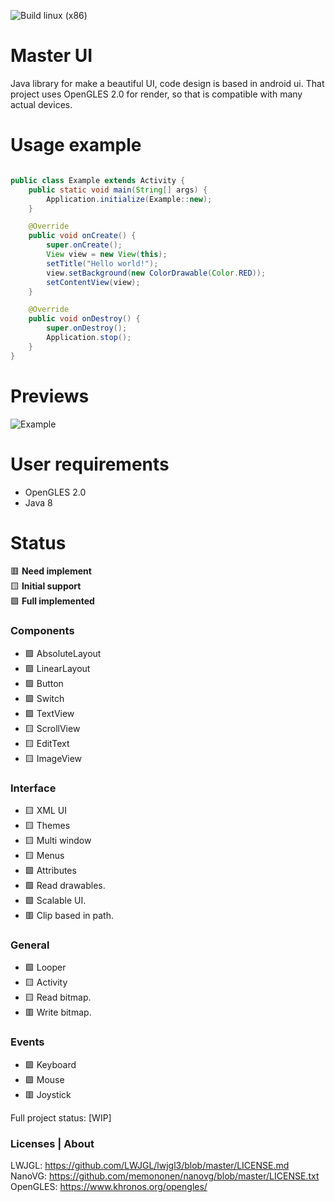 ![Build linux (x86)](https://github.com/GabrielBRDeveloper/MasterUI/actions/workflows/build-linux.yml/badge.svg)

# Master UI

Java library for make a beautiful UI, code design is based in android ui.
That project uses OpenGLES 2.0 for render, so that is compatible with many actual devices.

# Usage example

```java

public class Example extends Activity {
    public static void main(String[] args) {
        Application.initialize(Example::new);
    }

    @Override
    public void onCreate() {
        super.onCreate();
        View view = new View(this);
        setTitle("Hello world!");
        view.setBackground(new ColorDrawable(Color.RED));
        setContentView(view);
    }

    @Override
    public void onDestroy() {
        super.onDestroy();
        Application.stop();
    }
}
```

# Previews

![Example](https://i.imgur.com/xCUdAGS.png)

# User requirements

- OpenGLES 2.0
- Java 8

# Status

🟥 **Need implement**\
🟨 **Initial support**\
🟩 **Full implemented**

### Components

- 🟩 AbsoluteLayout
- 🟩 LinearLayout
- 🟩 Button
- 🟩 Switch
- 🟩 TextView
- 🟨 ScrollView
- 🟨 EditText
- 🟨 ImageView

### Interface

- 🟨 XML UI
- 🟨 Themes
- 🟨 Multi window
- 🟨 Menus
- 🟩 Attributes
- 🟩 Read drawables.
- 🟩 Scalable UI.
- 🟥 Clip based in path.

### General

- 🟩 Looper
- 🟨 Activity
- 🟨 Read bitmap.
- 🟥 Write bitmap.

### Events

- 🟩 Keyboard
- 🟩 Mouse
- 🟥 Joystick

Full project status: [WIP]

### Licenses | About

LWJGL: https://github.com/LWJGL/lwjgl3/blob/master/LICENSE.md \
NanoVG: https://github.com/memononen/nanovg/blob/master/LICENSE.txt \
OpenGLES: https://www.khronos.org/opengles/